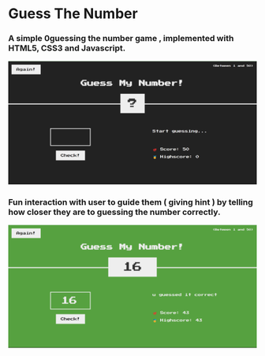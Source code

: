 # Guess The Number

### A simple 0guessing the number game , implemented with HTML5, CSS3 and Javascript.

![GameUI](img/GameUI.png)

### Fun interaction with user to guide them ( giving hint ) by telling how closer they are to guessing the number correctly.

![Winning the Game](image.png)
